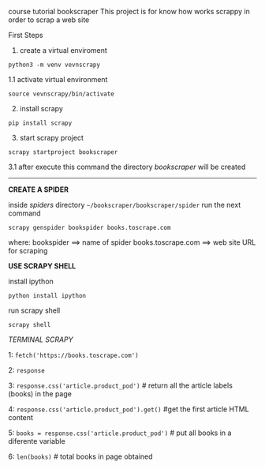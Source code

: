 course tutorial bookscraper
This project is for know how works scrappy in order to scrap a web site 

First Steps

1. create a virtual enviroment

`python3 -m venv vevnscrapy`

1.1 activate virtual environment

`source vevnscrapy/bin/activate`

2. install scrapy

`pip install scrapy`

3. start scrapy project

`scrapy startproject bookscraper`

3.1 after execute this command the directory *bookscraper* will be created

---

**CREATE A SPIDER**

inside *spiders* directory `~/bookscraper/bookscraper/spider` run the next command

`scrapy genspider bookspider books.toscrape.com`

where:
bookspider ==> name of spider
books.toscrape.com ==> web site URL for scraping


**USE SCRAPY SHELL**

install ipython

`python install ipython`

run scrapy shell

`scrapy shell`

*TERMINAL SCRAPY*

1: `fetch('https://books.toscrape.com')`

2: `response`

3: `response.css('article.product_pod')` # return all the article labels (books) in the page

4: `response.css('article.product_pod').get()` #get the first article HTML content

5: `books = response.css('article.product_pod')` # put all books in a diferente variable 

6: `len(books)` # total books in page obtained
